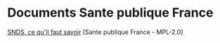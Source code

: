 # Documents Sante publique France

[SNDS, ce qu'il faut savoir](../files/Sante_publique_France/2019_09_SpF_SNDS-ce-quil-faut-savoir-MPL-2.0.docx) [Sante publique France - MPL-2.0]